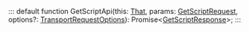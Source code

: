 :::
default function GetScriptApi(this: [That](./That.md), params: [GetScriptRequest](./GetScriptRequest.md), options?: [TransportRequestOptions](./TransportRequestOptions.md)): Promise<[GetScriptResponse](./GetScriptResponse.md)>;
:::
